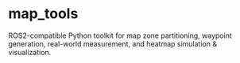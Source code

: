 # map_tools
ROS2-compatible Python toolkit for map zone partitioning, waypoint generation, real-world measurement, and heatmap simulation &amp; visualization.
